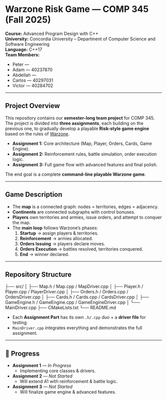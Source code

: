 # Warzone Risk Game — COMP 345 (Fall 2025)

**Course:** Advanced Program Design with C++  
**University:** Concordia University – Department of Computer Science and Software Engineering  
**Language:** C++17  
**Team Members:**  
- Peter —  
- Adam — 40237870 
- Abdellah — 
- Carlos — 40297031
- Victor — 40284702  

---

## Project Overview
This repository contains our **semester-long team project** for COMP 345.  
The project is divided into **three assignments**, each building on the previous one, to gradually develop a playable **Risk-style game engine** based on the rules of [Warzone](https://www.warzone.com/).

- **Assignment 1:** Core architecture (Map, Player, Orders, Cards, Game Engine).  
- **Assignment 2:** Reinforcement rules, battle simulation, order execution logic.  
- **Assignment 3:** Full game flow with advanced features and final polish.  

The end goal is a complete **command-line playable Warzone game**.

---

## Game Description
- The **map** is a connected graph: nodes = territories, edges = adjacency.  
- **Continents** are connected subgraphs with control bonuses.  
- **Players** own territories and armies, issue orders, and attempt to conquer the map.  
- The **main loop** follows Warzone’s phases:  
  1. **Startup** → assign players & territories.  
  2. **Reinforcement** → armies allocated.  
  3. **Orders Issuing** → players declare moves.  
  4. **Orders Execution** → battles resolved, territories conquered.  
  5. **End** → winner declared.  

---

## Repository Structure
├── src/
│ ├── Map.h / Map.cpp / MapDriver.cpp
│ ├── Player.h / Player.cpp / PlayerDriver.cpp
│ ├── Orders.h / Orders.cpp / OrdersDriver.cpp
│ ├── Cards.h / Cards.cpp / CardsDriver.cpp
│ ├── GameEngine.h / GameEngine.cpp / GameEngineDriver.cpp
│ └── MainDriver.cpp
├── CMakeLists.txt
└── README.md


- Each **Assignment Part** has its own `.h/.cpp` duo + a **driver file** for testing.  
- `MainDriver.cpp` integrates everything and demonstrates the full assignment.  

---

## 📅 Progress
- **Assignment 1** — *In Progress*  
  - Implementing core classes & drivers.  
- **Assignment 2** — *Not Started*  
  - Will extend A1 with reinforcement & battle logic.  
- **Assignment 3** — *Not Started*  
  - Will finalize game engine & advanced features.  

